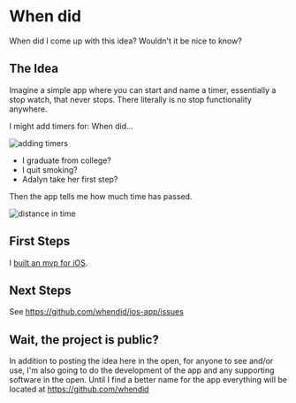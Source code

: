 # When did

When did I come up with this idea? Wouldn't it be nice to know?

## The Idea

Imagine a simple app where you can start and name a timer, essentially a stop watch, that never stops. There literally is no stop functionality anywhere.

I might add timers for: When did...

![adding timers](http://cl.ly/image/331I2m47263e/creating-new-timers.gif)

* I graduate from college?
* I quit smoking?
* Adalyn take her first step?

Then the app tells me how much time has passed.

![distance in time](http://cl.ly/image/213r3V3D3n1e/human-readable-distance-in-time.gif)

## First Steps

I [built an mvp for iOS](https://github.com/whendid/ios-app).

## Next Steps

See https://github.com/whendid/ios-app/issues

## Wait, the project is public?

In addition to posting the idea here in the open, for anyone to see and/or use, I'm also going to do the development of the app and any supporting software in the open. Until I find a better name for the app everything will be located at https://github.com/whendid
